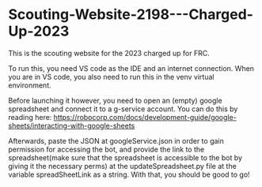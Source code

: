 # Scouting-Website-2198---Charged-Up-2023
This is the scouting website for the 2023 charged up for FRC. 

To run this, you need VS code as the IDE and an internet connection. When you are in VS code, you also need to run this in the venv virtual environment. 

Before launching it however, you need to open an (empty) google spreadsheet and connect it to a g-service account. You can do this by reading here: https://robocorp.com/docs/development-guide/google-sheets/interacting-with-google-sheets

Afterwards, paste the JSON at googleService.json in order to gain permission for accessing the bot, and provide the link to the spreadsheet(make sure that the spreadsheet is accessible to the bot by giving it the necessary perms) at the updateSpreadsheet.py file at the variable spreadSheetLink as a string. With that, you should be good to go! 

